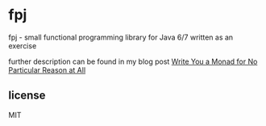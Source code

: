 fpj
=====

fpj - small functional programming library for Java 6/7 written as an exercise

further description can be found in my blog post [Write You a Monad for No Particular Reason at All](http://troydm.github.io/blog/2015/01/25/write-you-a-monad-for-no-particular-reason-at-all/)

license
-------
MIT

